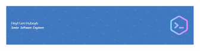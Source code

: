 
<img src="./github-header-image.png">
<!--
**hubeyb/hubeyb** is a ✨ _special_ ✨ repository because its `README.md` (this file) appears on your GitHub profile.

Here are some ideas to get you started:

- 🔭 I’m currently working on ...
- 🌱 I’m currently learning ...
- 👯 I’m looking to collaborate on ...
- 🤔 I’m looking for help with ...
- 💬 Ask me about ...
- 📫 How to reach me: ...
- 😄 Pronouns: ...
- ⚡ Fun fact: ...
-->



<img align="center" src="https://github-readme-stats.vercel.app/api?username=hubeyb&show_icons=true&theme=merko&line_height=22&count_private=true" />

<img align="center" src="https://github-readme-stats.vercel.app/api/top-langs/?username=hubeyb&layout=compact&theme=merko&count_private=true" />
